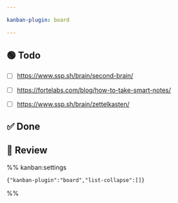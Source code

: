 ```yaml
---

kanban-plugin: board

---
```


## 🟢 Todo

- [ ] https://www.ssp.sh/brain/second-brain/
- [ ] https://fortelabs.com/blog/how-to-take-smart-notes/
- [ ] https://www.ssp.sh/brain/zettelkasten/


## ✅ Done



## 🔄 Review





%% kanban:settings
```
{"kanban-plugin":"board","list-collapse":[]}
```
%%